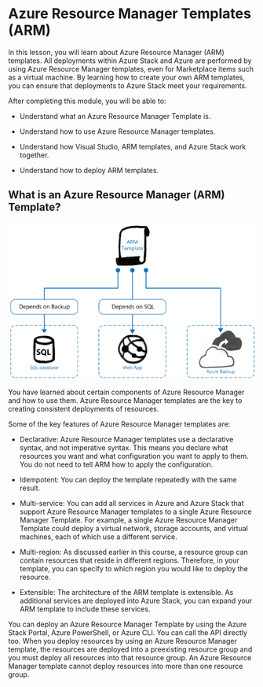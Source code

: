 # Azure Resource Manager Templates (ARM)

In this lesson, you will learn about Azure Resource Manager (ARM) templates. All deployments within Azure Stack and Azure are performed by using Azure Resource Manager templates, even for Marketplace items such as a virtual machine. By learning how to create your own ARM templates, you can ensure that deployments to Azure Stack meet your requirements.

After completing this module, you will be able to:

- Understand what an Azure Resource Manager Template is.

- Understand how to use Azure Resource Manager templates.

- Understand how Visual Studio, ARM templates, and Azure Stack work together.

- Understand how to deploy ARM templates.

## What is an Azure Resource Manager (ARM) Template?

![What is an Azure Resource Manager (ARM) Template?](media/what-is-an-arm-template.png)

You have learned about certain components of Azure Resource Manager and how to use them. Azure Resource Manager templates are the key to creating consistent deployments of resources.

Some of the key features of Azure Resource Manager templates are:

- Declarative: Azure Resource Manager templates use a declarative syntax, and not imperative syntax. This means you declare what resources you want and what configuration you want to apply to them. You do not need to tell ARM how to apply the configuration.

- Idempotent: You can deploy the template repeatedly with the same result.

- Multi-service: You can add all services in Azure and Azure Stack that support Azure Resource Manager templates to a single Azure Resource Manager Template. For example, a single Azure Resource Manager Template could deploy a virtual network, storage accounts, and virtual machines, each of which use a different service.

- Multi-region: As discussed earlier in this course, a resource group can contain resources that reside in different regions. Therefore, in your template, you can specify to which region you would like to deploy the resource.

- Extensible: The architecture of the ARM template is extensible. As additional services are deployed into Azure Stack, you can expand your ARM template to include these services.

You can deploy an Azure Resource Manager Template by using the Azure Stack Portal, Azure PowerShell, or Azure CLI. You can call the API directly too. When you deploy resources by using an Azure Resource Manager template, the resources are deployed into a preexisting resource group and you must deploy all resources into that resource group. An Azure Resource Manager template cannot deploy resources into more than one resource group.